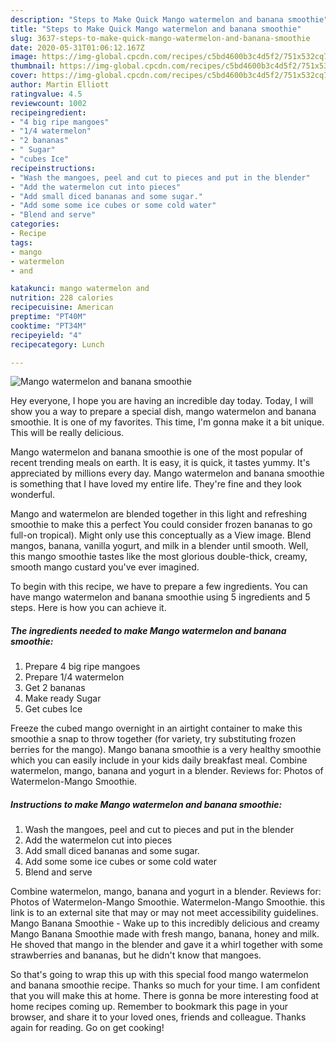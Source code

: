 ```yaml
---
description: "Steps to Make Quick Mango watermelon and banana smoothie"
title: "Steps to Make Quick Mango watermelon and banana smoothie"
slug: 3637-steps-to-make-quick-mango-watermelon-and-banana-smoothie
date: 2020-05-31T01:06:12.167Z
image: https://img-global.cpcdn.com/recipes/c5bd4600b3c4d5f2/751x532cq70/mango-watermelon-and-banana-smoothie-recipe-main-photo.jpg
thumbnail: https://img-global.cpcdn.com/recipes/c5bd4600b3c4d5f2/751x532cq70/mango-watermelon-and-banana-smoothie-recipe-main-photo.jpg
cover: https://img-global.cpcdn.com/recipes/c5bd4600b3c4d5f2/751x532cq70/mango-watermelon-and-banana-smoothie-recipe-main-photo.jpg
author: Martin Elliott
ratingvalue: 4.5
reviewcount: 1002
recipeingredient:
- "4 big ripe mangoes"
- "1/4 watermelon"
- "2 bananas"
- " Sugar"
- "cubes Ice"
recipeinstructions:
- "Wash the mangoes, peel and cut to pieces and put in the blender"
- "Add the watermelon cut into pieces"
- "Add small diced bananas and some sugar."
- "Add some some ice cubes or some cold water"
- "Blend and serve"
categories:
- Recipe
tags:
- mango
- watermelon
- and

katakunci: mango watermelon and 
nutrition: 228 calories
recipecuisine: American
preptime: "PT40M"
cooktime: "PT34M"
recipeyield: "4"
recipecategory: Lunch

---
```



![Mango watermelon and banana smoothie](https://img-global.cpcdn.com/recipes/c5bd4600b3c4d5f2/751x532cq70/mango-watermelon-and-banana-smoothie-recipe-main-photo.jpg)

Hey everyone, I hope you are having an incredible day today. Today, I will show you a way to prepare a special dish, mango watermelon and banana smoothie. It is one of my favorites. This time, I'm gonna make it a bit unique. This will be really delicious.

Mango watermelon and banana smoothie is one of the most popular of recent trending meals on earth. It is easy, it is quick, it tastes yummy. It's appreciated by millions every day. Mango watermelon and banana smoothie is something that I have loved my entire life. They're fine and they look wonderful.

Mango and watermelon are blended together in this light and refreshing smoothie to make this a perfect You could consider frozen bananas to go full-on tropical). Might only use this conceptually as a View image. Blend mangos, banana, vanilla yogurt, and milk in a blender until smooth. Well, this mango smoothie tastes like the most glorious double-thick, creamy, smooth mango custard you&#39;ve ever imagined.


To begin with this recipe, we have to prepare a few ingredients. You can have mango watermelon and banana smoothie using 5 ingredients and 5 steps. Here is how you can achieve it.

<!--inarticleads1-->

##### The ingredients needed to make Mango watermelon and banana smoothie:

1. Prepare 4 big ripe mangoes
1. Prepare 1/4 watermelon
1. Get 2 bananas
1. Make ready  Sugar
1. Get cubes Ice


Freeze the cubed mango overnight in an airtight container to make this smoothie a snap to throw together (for variety, try substituting frozen berries for the mango). Mango banana smoothie is a very healthy smoothie which you can easily include in your kids daily breakfast meal. Combine watermelon, mango, banana and yogurt in a blender. Reviews for: Photos of Watermelon-Mango Smoothie. 

<!--inarticleads2-->

##### Instructions to make Mango watermelon and banana smoothie:

1. Wash the mangoes, peel and cut to pieces and put in the blender
1. Add the watermelon cut into pieces
1. Add small diced bananas and some sugar.
1. Add some some ice cubes or some cold water
1. Blend and serve


Combine watermelon, mango, banana and yogurt in a blender. Reviews for: Photos of Watermelon-Mango Smoothie. Watermelon-Mango Smoothie. this link is to an external site that may or may not meet accessibility guidelines. Mango Banana Smoothie - Wake up to this incredibly delicious and creamy Mango Banana Smoothie made with fresh mango, banana, honey and milk. He shoved that mango in the blender and gave it a whirl together with some strawberries and bananas, but he didn&#39;t know that mangoes. 

So that's going to wrap this up with this special food mango watermelon and banana smoothie recipe. Thanks so much for your time. I am confident that you will make this at home. There is gonna be more interesting food at home recipes coming up. Remember to bookmark this page in your browser, and share it to your loved ones, friends and colleague. Thanks again for reading. Go on get cooking!
